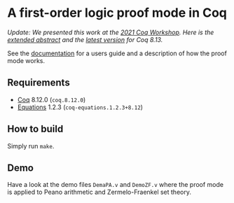 # A first-order logic proof mode in Coq

*Update: We presented this work at the [2021 Coq Workshop](https://coq-workshop.gitlab.io/2021/). Here is the [extended abstract](https://coq-workshop.gitlab.io/2021/abstracts/Coq2021-02-01-fol-toolbox.pdf) and the [latest version](https://github.com/dominik-kirst/coq-library-undecidability/tree/fol-library/theories/FOL/Proofmode) for Coq 8.13.*

See the [documentation](https://raw.githubusercontent.com/mark-koch/firstorder-proof-mode/main/documentation/proof-mode.pdf) for a users guide and a description of how the proof mode works.

## Requirements
- [Coq](https://github.com/coq/coq/) 8.12.0 (`coq.8.12.0`)
- [Equations](https://mattam82.github.io/Coq-Equations/) 1.2.3 (`coq-equations.1.2.3+8.12`)

## How to build
Simply run `make`.

## Demo
Have a look at the demo files `DemaPA.v` and `DemoZF.v` where the proof mode is applied to Peano arithmetic and Zermelo-Fraenkel set theory.
